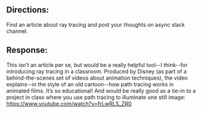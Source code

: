 ## Directions:
Find an article about ray tracing and post your thoughts on async slack channel.

## Response:
This isn’t an article per se, but would be a really helpful tool--I think--for introducing ray tracing in a classroom. Produced by Disney (as part of a behind-the-scenes set of videos about animation techniques), the video explains--in the style of an old cartoon--how path tracing works in animated films. It’s so educational! And would be really good as a tie-in to a project in class where you use path tracing to illuminate one still image:
https://www.youtube.com/watch?v=frLwRLS_ZR0
